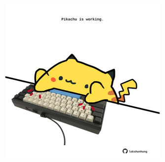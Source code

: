 <!-- built at 14/03/2025, 10:00:32 UTC -->
<p align="center">
  <img width="500" height="500" src="./ReadmeImage.svg">
</p>
